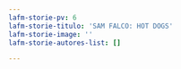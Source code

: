 ```yaml
---
lafm-storie-pv: 6
lafm-storie-titulo: 'SAM FALCO: HOT DOGS'
lafm-storie-image: ''
lafm-storie-autores-list: []

---
```


